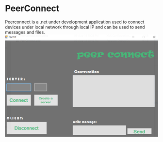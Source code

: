 # PeerConnect
  Peerconnect is a .net under development application used to connect devices under local network through local IP and can be used
  to send messages and files.  
  ![](Image.png)
